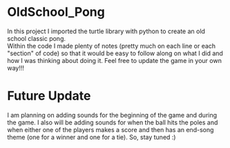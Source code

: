 # OldSchool_Pong
In this project I imported the turtle library with python to create an old school classic pong.
<br>
Within the code I made plenty of notes (pretty much on each line or each "section" of code) so that it would be easy to follow along on what I did and how I was thinking about doing it. Feel free to update the game in your own way!!!

# Future Update
I am planning on adding sounds for the beginning of the game and during the game. I also will be adding sounds for when the ball hits the poles and when either one of the players makes a score and then has an end-song theme (one for a winner and one for a tie). So, stay tuned :)
